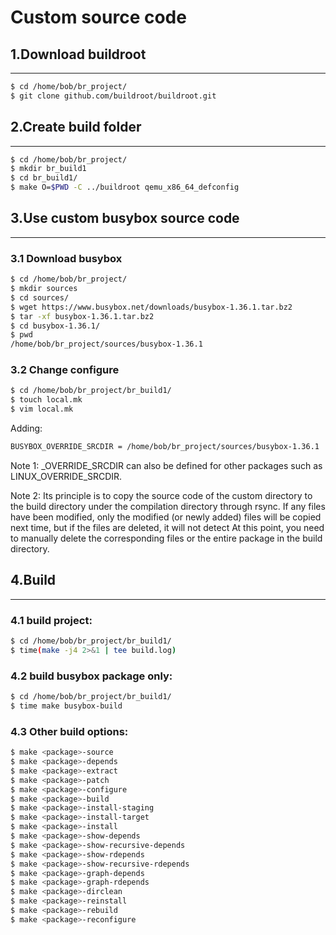 
# Custom source code

## 1.Download buildroot
--------

```bash
$ cd /home/bob/br_project/
$ git clone github.com/buildroot/buildroot.git
```


## 2.Create build folder
--------

```bash
$ cd /home/bob/br_project/
$ mkdir br_build1
$ cd br_build1/
$ make O=$PWD -C ../buildroot qemu_x86_64_defconfig
```


## 3.Use custom busybox source code
--------

### 3.1 Download busybox

```bash
$ cd /home/bob/br_project/
$ mkdir sources
$ cd sources/
$ wget https://www.busybox.net/downloads/busybox-1.36.1.tar.bz2
$ tar -xf busybox-1.36.1.tar.bz2
$ cd busybox-1.36.1/
$ pwd
/home/bob/br_project/sources/busybox-1.36.1
```

### 3.2 Change configure

```bash
$ cd /home/bob/br_project/br_build1/
$ touch local.mk
$ vim local.mk
```

Adding:

```bash
BUSYBOX_OVERRIDE_SRCDIR = /home/bob/br_project/sources/busybox-1.36.1
```

Note 1: <pkg1>_OVERRIDE_SRCDIR can also be defined for other packages such as LINUX_OVERRIDE_SRCDIR.

Note 2: Its principle is to copy the source code of the custom directory to the build directory under the compilation directory through rsync. If any files have been modified, only the modified (or newly added) files will be copied next time, but if the files are deleted, it will not detect At this point, you need to manually delete the corresponding files or the entire package in the build directory.


## 4.Build
--------

### 4.1 build project:

```bash
$ cd /home/bob/br_project/br_build1/
$ time(make -j4 2>&1 | tee build.log)
```

### 4.2 build busybox package only:

```bash
$ cd /home/bob/br_project/br_build1/
$ time make busybox-build
```

### 4.3 Other build options:

```bash
$ make <package>-source
$ make <package>-depends
$ make <package>-extract
$ make <package>-patch
$ make <package>-configure
$ make <package>-build
$ make <package>-install-staging
$ make <package>-install-target
$ make <package>-install
$ make <package>-show-depends
$ make <package>-show-recursive-depends
$ make <package>-show-rdepends
$ make <package>-show-recursive-rdepends
$ make <package>-graph-depends
$ make <package>-graph-rdepends
$ make <package>-dirclean
$ make <package>-reinstall
$ make <package>-rebuild
$ make <package>-reconfigure
```
